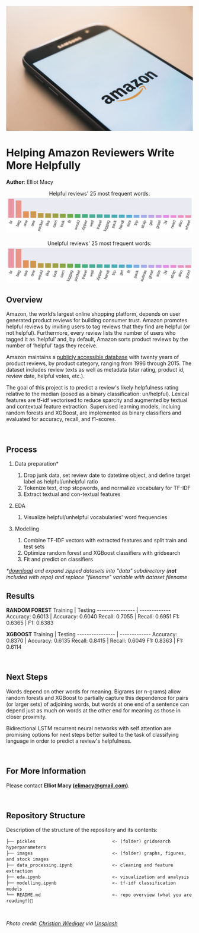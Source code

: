 <p>
  <img src="images/christian-wiediger-rymh7EZPqRs-unsplash.jpg">
  <br>
</p>

# Helping Amazon Reviewers Write More Helpfully
**Author**: Elliot Macy

<p align="center">
  Helpful reviews' 25 most frequent words:
  <br>
  <img src="images/helpful_freqdist.png" width = 600>
  <br>
  <br>
  Unelpful reviews' 25 most frequent words:
  <br>
  <img src="images/unhelpful_freqdist.png" width = 600>
</p>

## Overview
Amazon, the world’s largest online shopping platform, depends on user generated product reviews for building consumer trust. Amazon promotes helpful reviews by inviting users to tag reviews that they find are helpful (or not helpful). Furthermore, every review lists the number of users who tagged it as ‘helpful’ and, by default, Amazon sorts product reviews by the number of ‘helpful’ tags they receive.

Amazon maintains a [publicly accessible database](https://s3.amazonaws.com/amazon-reviews-pds/tsv/index.txt) with twenty years of product reviews, by product category, ranging from 1996 through 2015. The dataset includes review texts as well as metadata (star rating, product id, review date, helpful votes, etc.).

The goal of this project is to predict a review's likely helpfulness rating relative to the median (posed as a binary classification: un/helpful). Lexical features are tf-idf vectorised to reduce sparcity and augmented by textual and contextual feature extraction. Supervised learning models, incluing random forests and XGBoost, are implemented as binary classifiers and evaluated for accuracy, recall, and f1-scores.

<br>

## Process
1. Data preparation*
    1. Drop junk data, set review date to datetime object, and define target label as helpful/unhelpful ratio
    2. Tokenize text, drop stopwords, and normalize vocabulary for TF-IDF
    3. Extract textual and con-textual features

2. EDA
    1. Visualize helpful/unhelpful vocabularies' word frequencies

3. Modelling
    1. Combine TF-IDF vectors with extracted features and split train and test sets
    2. Optimize random forest and XGBoost classifiers with gridsearch
    3. Fit and predict on classifiers

*\*[download](https://s3.amazonaws.com/amazon-reviews-pds/tsv/index.txt) and expand zipped datasets into "data" subdirectory (**not** included with repo) and replace "filename" variable with dataset filename*
<br>

## Results
**RANDOM FOREST**
Training         | Testing
---------------- | -------------
Accuracy: 0.6013 | Accuracy: 0.6040
Recall: 0.7055   | Recall: 0.6951
F1: 0.6365       | F1: 0.6383

**XGBOOST**
Training         | Testing
---------------- | -------------
Accuracy: 0.8370 | Accuracy: 0.6135
Recall: 0.8415   | Recall: 0.6049
F1: 0.8363       | F1: 0.6114

<br>

## Next Steps
Words depend on other words for meaning. Bigrams (or n-grams) allow random forests and XGBoost to partially capture this dependence for pairs (or larger sets) of adjoining words, but words at one end of a sentence can depend just as much on words at the other end for meaning as those in closer proximity.

Bidirectional LSTM recurrent neural networks with self attention are promising options for next steps better suited to the task of classifying language in order to predict a review's helpfulness.

<br>

## For More Information
Please contact **Elliot Macy (elimacy@gmail.com)**.

<br>

## Repository Structure
Description of the structure of the repository and its contents:
```
├── pickles                             <- (folder) gridsearch hyperparameters
├── images                              <- (folder) graphs, figures, and stock images
├── data_processing.ipynb               <- cleaning and feature extraction
├── eda.ipynb                           <- visualization and analysis
├── modelling.ipynb                     <- tf-idf classification models
└── README.md                           <- repo overview (what you are reading!)👀
```

<br>

*Photo credit: <a href="https://unsplash.com/@christianw">Christian Wiediger</a> via <a href="https://unsplash.com/">Unsplash</a>*
